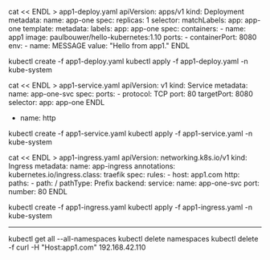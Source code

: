 cat << ENDL > app1-deploy.yaml
  apiVersion: apps/v1
  kind: Deployment
  metadata:
    name: app-one
  spec:
    replicas: 1
    selector:
      matchLabels:
        app: app-one
    template:
      metadata:
        labels:
          app: app-one
      spec:
        containers:
        - name: app1
          image: paulbouwer/hello-kubernetes:1.10
          ports:
          - containerPort: 8080
          env:
          - name: MESSAGE
            value: "Hello from app1."
ENDL

kubectl create -f app1-deploy.yaml
kubectl apply -f app1-deploy.yaml -n kube-system

cat << ENDL > app1-service.yaml
  apiVersion: v1
  kind: Service
  metadata:
    name: app-one-svc
  spec:
    ports:
    - protocol: TCP
      port: 80
      targetPort: 8080
    selector:
      app: app-one
ENDL

- name: http

kubectl create -f app1-service.yaml
kubectl apply -f app1-service.yaml -n kube-system

cat << ENDL > app1-ingress.yaml
  apiVersion: networking.k8s.io/v1
  kind: Ingress
  metadata:
    name: app-ingress
    annotations:
      kubernetes.io/ingress.class: traefik
  spec:
    rules:
    - host: app1.com
      http:
        paths:
        - path: /
          pathType: Prefix
          backend:
            service:
              name: app-one-svc
              port: 
                number: 80
ENDL

kubectl create -f app1-ingress.yaml
kubectl apply -f app1-ingress.yaml -n kube-system

---------------------------

kubectl get all --all-namespaces
kubectl delete namespaces <NAME>
kubectl delete -f  <FILE>
curl -H "Host:app1.com" 192.168.42.110